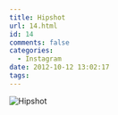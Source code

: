 ```yaml
---
title: Hipshot
url: 14.html
id: 14
comments: false
categories:
  - Instagram
date: 2012-10-12 13:02:17
tags:
---
```


![Hipshot](http://distilleryimage3.s3.amazonaws.com/4990bf46e65111e19a9c22000a1e8b99_7.jpg)
